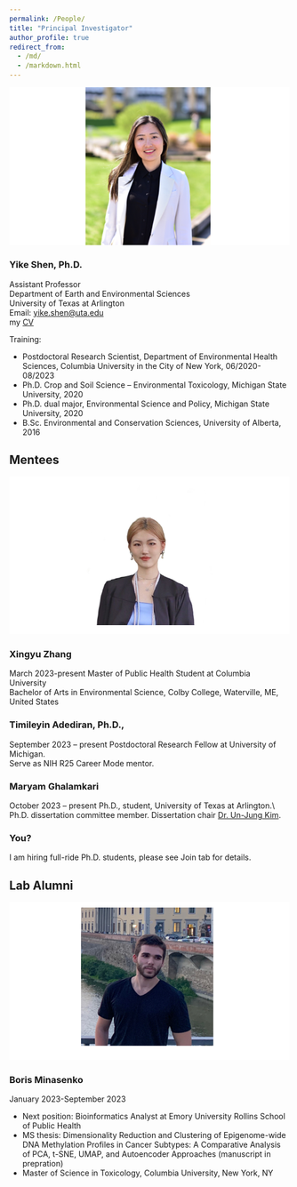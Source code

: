 ```yaml
---
permalink: /People/
title: "Principal Investigator"
author_profile: true
redirect_from: 
  - /md/
  - /markdown.html
---
```


![](webpeopleme.png)

### Yike Shen, Ph.D.
Assistant Professor \
Department of Earth and Environmental Sciences \
University of Texas at Arlington \
Email: yike.shen@uta.edu \
my [CV](https://github.com/YikeShen/Shen-Yike_CV/blob/master/CV_Shen%2CYike_122023.pdf) 

Training: 
* Postdoctoral Research Scientist, Department of Environmental Health Sciences, Columbia University in the City of New York, 06/2020-08/2023
* Ph.D. Crop and Soil Science – Environmental Toxicology, Michigan State University, 2020
* Ph.D. dual major, Environmental Science and Policy, Michigan State University, 2020
* B.Sc. Environmental and Conservation Sciences, University of Alberta, 2016

## Mentees

![](XingyuZhangPic.png)
### Xingyu Zhang
March 2023-present
Master of Public Health Student at Columbia University \
Bachelor of Arts in Environmental Science, Colby College, Waterville, ME, United States

### Timileyin Adediran, Ph.D., 
September 2023 – present
Postdoctoral Research Fellow at University of Michigan.\
Serve as NIH R25 Career Mode mentor.

### Maryam Ghalamkari
October 2023 – present
Ph.D., student, University of Texas at Arlington.\ 
Ph.D. dissertation committee member. Dissertation chair [Dr. Un-Jung Kim](https://www.uta.edu/academics/faculty/profile?username=kimu).


### You?
I am hiring full-ride Ph.D. students, please see Join tab for details. 

## Lab Alumni
![](BorisMinasenkoPic.png)
### Boris Minasenko
January 2023-September 2023
- Next position: Bioinformatics Analyst at Emory University Rollins School of Public Health
- MS thesis: Dimensionality Reduction and Clustering of Epigenome-wide DNA Methylation Profiles in Cancer Subtypes: A Comparative Analysis of PCA, t-SNE, UMAP, and Autoencoder Approaches (manuscript in prepration)
- Master of Science in Toxicology, Columbia University, New York, NY






